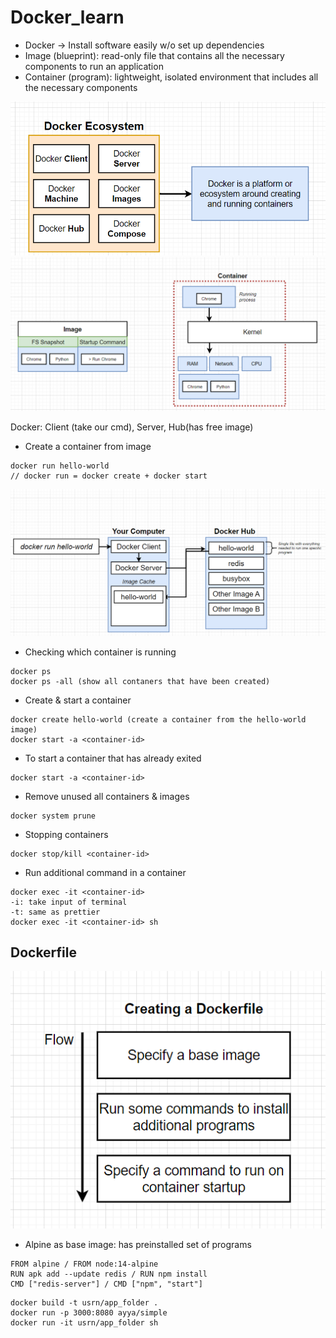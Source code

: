 # Docker_learn

- Docker -> Install software easily w/o set up dependencies
- Image (blueprint): read-only file that contains all the necessary components to run an application
- Container (program): lightweight, isolated environment that includes all the necessary components

![](https://github.com/hyhung12/Docker_learn/blob/main/docker0.png)
![](https://github.com/hyhung12/Docker_learn/blob/main/docker2.png)


Docker: Client (take our cmd), Server, Hub(has free image)
- Create a container from image
```
docker run hello-world
// docker run = docker create + docker start
```
![](https://github.com/hyhung12/Docker_learn/blob/main/docker1.png)

- Checking which container is running
```
docker ps
docker ps -all (show all contaners that have been created)
```
- Create & start a container
```
docker create hello-world (create a container from the hello-world image)
docker start -a <container-id>
```
- To start a container that has already exited
```
docker start -a <container-id>
```
- Remove unused all containers & images 
```
docker system prune
```
- Stopping containers
```
docker stop/kill <container-id>
```
- Run additional command in a container
```
docker exec -it <container-id>
-i: take input of terminal
-t: same as prettier
docker exec -it <container-id> sh
```

## Dockerfile
![](https://github.com/hyhung12/Docker_learn/blob/main/dockerfile0.png)
- Alpine as base image: has preinstalled set of programs
```
FROM alpine / FROM node:14-alpine
RUN apk add --update redis / RUN npm install
CMD ["redis-server"] / CMD ["npm", "start"]
```

```
docker build -t usrn/app_folder .
docker run -p 3000:8080 ayya/simple
docker run -it usrn/app_folder sh
```
